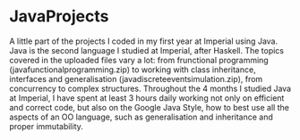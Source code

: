 # JavaProjects
A little part of the projects I coded in my first year at Imperial using Java.
Java is the second language I studied at Imperial, after Haskell.
The topics covered in the uploaded files vary a lot: from frunctional programming (javafunctionalprogramming.zip)
to working with class inheritance, interfaces and generalisation (javadiscreteeventsimulation.zip), from concurrency to complex structures.
Throughout the 4 months I studied Java at Imperial, I have spent at least 3 hours daily working not only on efficient and correct code,
but also on the Google Java Style, how to best use all the aspects of an OO language, such as generalisation and inheritance and proper immutability.
